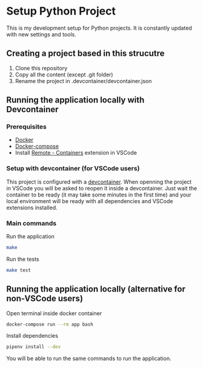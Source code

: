 # Setup Python Project

This is my development setup for Python projects. It is constantly updated with new settings and tools.

## Creating a project based in this strucutre

1. Clone this repository
2. Copy all the content (except .git folder)
3. Rename the project in .devcontainer/devcontainer.json

## Running the application locally with Devcontainer

### Prerequisites

- [Docker](https://docs.docker.com/engine/installation/)
- [Docker-compose](https://docs.docker.com/compose/install/)
- Install [Remote - Containers](https://marketplace.visualstudio.com/items?itemName=ms-vscode-remote.remote-containers) extension in VSCode

### Setup with devcontainer (for VSCode users)

This project is configured with a [devcontainer](https://code.visualstudio.com/docs/remote/containers). When openning the project in VSCode you will be asked to reopen it inside a devcontainer. Just wait the container to be ready (it may take some minutes in the first time) and your local environment will be ready with all dependencies and VSCode extensions installed.

### Main commands

Run the application

```bash
make
```

Run the tests

```bash
make test
```

## Running the application locally (alternative for non-VSCode users)

Open terminal inside docker container

```bash
docker-compose run --rm app bash
```

Install dependencies

```bash
pipenv install --dev
```

You will be able to run the same commands to run the application.

